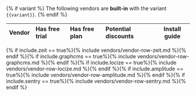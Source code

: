 {% if variant %}
The following vendors are **built-in** with the variant `{{variant}}`.
{% endif %}

| Vendor | Has free trial | Has free plan | Potential discounts | Install guide |
|:-------|:--------------|:---------------|:--------------------|---------------|
{% if include.zeit == true%}{% include vendors/vendor-row-zeit.md %}{% endif %}{% if include.graphcms == true%}{% include vendors/vendor-row-graphcms.md %}{% endif %}{% if include.locize == true%}{% include vendors/vendor-row-locize.md %}{% endif %}{% if include.amplitude == true%}{% include vendors/vendor-row-amplitude.md %}{% endif %}{% if include.sentry == true%}{% include vendors/vendor-row-sentry.md %}{% endif %}
